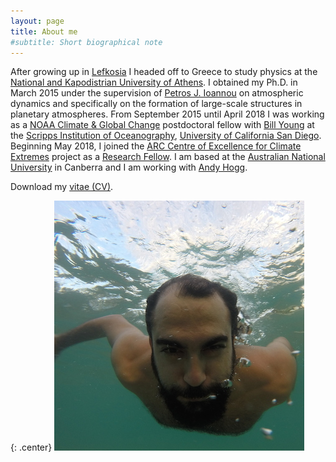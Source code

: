 ```yaml
---
layout: page
title: About me
#subtitle: Short biographical note
---
```



After growing up in [Lefkosia][lefkosia-site] I headed off to Greece to study physics at the [National and Kapodistrian University of Athens][uoa-site]. I obtained my Ph.D. in March 2015 under the supervision of [Petros J. Ioannou][pji-site] on atmospheric dynamics and specifically on the formation of large-scale structures in planetary atmospheres. From September 2015 until April 2018 I was working as a [NOAA Climate & Global Change][noaa-site] postdoctoral fellow with [Bill Young][bill-site] at the [Scripps Institution of Oceanography][scripps-site], [University of California San Diego][ucsd-site]. Beginning May 2018, I joined the [ARC Centre of Excellence for Climate Extremes][arc-site] project as a [Research Fellow][arc-profile]. I am based at the [Australian National University][anu-site] in Canberra and I am working with [Andy Hogg][andy-site].

Download my [vitae (CV)](http://nbviewer.jupyter.org/github/navidcy/NavidVitae/blob/master/cv.pdf).


{: .center}
<img src="/img/navid_underwater.jpg" alt="me" class="circular-image" />


[lefkosia-site]: http://en.wikipedia.org/wiki/Nicosia
[bill-site]: http://pordlabs.ucsd.edu/wryoung/
[arc-site]: http://www.climateextremes.org.au
[scripps-site]: http://scripps.ucsd.edu
[anu-site]: http://rses.anu.edu.au
[ucsd-site]: http://ucsd.edu
[uoa-site]: http://en.uoa.gr
[pji-site]: http://users.uoa.gr/~pjioannou/
[noaa-site]: https://cpaess.ucar.edu/cgc
[andy-site]: http://rses.anu.edu.au/people/andy-hogg
[arc-profile]: http://climateextremes.org.au/member-profile/?memberID=78
